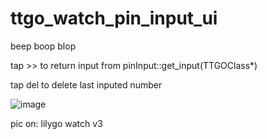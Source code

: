 # ttgo_watch_pin_input_ui
beep boop blop

tap >> to return input from  pinInput::get_input(TTGOClass*)

tap del to delete last inputed number

![image](https://github.com/basilmik/ttgo_watch_pin_input_ui/assets/99490473/c15d3ff4-765b-4530-967b-61e217e90dbd)

pic on: lilygo watch v3
